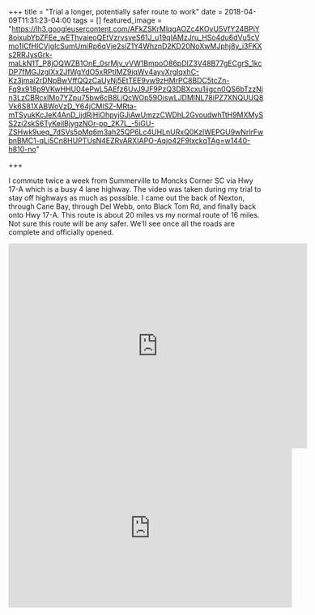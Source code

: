 +++
title =  "Trial a longer, potentially safer route to work"
date = 2018-04-09T11:31:23-04:00
tags = []
featured_image = "https://lh3.googleusercontent.com/AFkZSKrMlqgAOZc4KOyU5VfY24BPiY8oixubYbZFEe_wEThvaieoQEtVzrvsveS61J_u19qIAMzJru_HSo4du6dVu5cVmo1ICfHlCVjglcSumUmiRp6qVje2siZ1Y4WhznD2KD20NoXwMJphj8y_i3FKXs2RRJysGrk-maLkN1T_P8jOQWZB1OnE_0srMjv_vVW1BmpoO86pDIZ3V48B77gECgrS_1kcDP7fMGJzglXx2JfWgYdO5xRPtlMZ9iqWv4ayvXrglqxhC-Kz3jmai2rDNpBwVffQQzCaUyNj5EtTEE9vw9zHMrPC8BDC5tcZn-Fq9x918p9VKwHHU04ePwL5AEfz6UvJ9JF9PzQ3DBXcxu1iigcn0QS6bTzzNjn3LzCBRcxIMo7YZpu75bw6cB8LjQcWOp59OiswLJDMlNL78iPZ7XNQUUQ8Vk6S81XABWoVzD_Y64jCMISZ-MRta-mTSyukKcJeK4AnD_ijdRjHiOhpyjGJiAwUmzzCWDhL2GvoudwhTtH9MXMySS2zi2skS6TyKeilBjygzNOr-pp_2K7L_-5iGU-ZSHwk9ueq_7dSVs5pMq6m3ah25QP6Lc4UHLnURxQ0KzlWEPGU9wNrlrFwbnBMC1-qLi5Cn8HUPTUsN4EZRvARXIAPO-Aqjo42F9IxckqTAg=w1440-h810-no"


+++

I commute twice a week from Summerville to Moncks Corner SC via Hwy 17-A which is a busy 4 lane highway. The video was taken during my trial to stay off highways as much as possible. I came out the back of Nexton, through Cane Bay, through Del Webb, onto Black Tom Rd, and finally back onto Hwy 17-A. This route is about 20 miles vs my normal route of 16 miles. Not sure this route will be any safer. We'll see once all the roads are complete and officially opened.

<iframe height='405' width='590' frameborder='0' allowtransparency='true' scrolling='no' src='https://www.strava.com/activities/1496966244/embed/74308b5c675817bc102d23d9723c8b8e57046884'></iframe>

<iframe width="560" height="315" src="https://www.youtube.com/embed/7UkvG6BUvlI" frameborder="0" allow="autoplay; encrypted-media" allowfullscreen></iframe>
